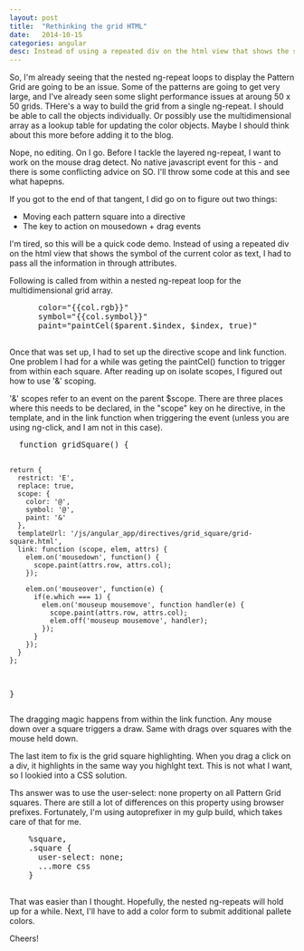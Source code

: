 ```yaml
---
layout: post
title:  "Rethinking the grid HTML"
date:   2014-10-15
categories: angular
desc: Instead of using a repeated div on the html view that shows the symbol of the current color as text, I had to pass all the information in through attributes.
---
```


<div code-showhide headline="A premature start to this post that I am still not edting out">
  So, I'm already seeing that the nested ng-repeat loops to display the Pattern Grid are going to be an issue. Some of the patterns are going to get very large, and I've already seen some slight performance issues at aroung 50 x 50 grids. THere's a way to build the grid from a single ng-repeat. I should be able to call the objects individually. Or possibly use the multidimensional array as a lookup table for updating the color objects. Maybe I should think about this more before adding it to the blog.

  Nope, no editing. On I go. Before I tackle the layered ng-repeat, I want to work on the mouse drag detect. No native javascript event for this - and there is some conflicting advice on SO. I'll throw some code at this and see what hapepns.
</div>

If you got to the end of that tangent, I did go on to figure out two things:
- Moving each pattern square into a directive
- The key to action on mousedown + drag events

I'm tired, so this will be a quick code demo.  Instead of using a repeated div on the html view that shows the symbol of the current color as text, I had to pass all the information in through attributes.

<div code-showhide headline="Calling the grid-square directive from a view">

  <p>Following is called from within a nested ng-repeat loop for the multidimensional grid array.</p>

  <pre>
      color="{{col.rgb}}"
      symbol="{{col.symbol}}"
      paint="paintCel($parent.$index, $index, true)"
  </pre>

</div>

Once that was set up, I had to set up the directive scope and link function. One problem I had for a while was geting the paintCel() function to trigger from within each square. After reading up on isolate scopes, I figured out how to use '&' scoping.

'&' scopes refer to an event on the parent $scope. There are three places where this needs to be declared, in the "scope" key on he directive, in the template, and in the link function when triggering the event (unless you are using ng-click, and I am not in this case).

<div code-showhide headline="The entire gridSquare directive function">
<pre>
  function gridSquare() {

    return {
      restrict: 'E',
      replace: true,
      scope: {
        color: '@',
        symbol: '@',
        paint: '&'
      },
      templateUrl: '/js/angular_app/directives/grid_square/grid-square.html',
      link: function (scope, elem, attrs) {
        elem.on('mousedown', function() {
          scope.paint(attrs.row, attrs.col);
        });

        elem.on('mouseover', function(e) {
          if(e.which === 1) {
            elem.on('mouseup mousemove', function handler(e) {
              scope.paint(attrs.row, attrs.col);
              elem.off('mouseup mousemove', handler);
            });
          }
        });
      }
    };
  }
</pre>
</div>

The dragging magic happens from within the link function. Any mouse down over a square triggers a draw. Same with drags over squares with the mouse held down.

The last item to fix is the grid square highlighting. When you drag a click on a div, it highlights in the same way you highlght text. This is not what I want, so I lookied into a CSS solution.

Ths answer was to use the user-select: none property on all Pattern Grid squares. There are still a lot of differences on this property using browser prefixes. Fortunately, I'm using autoprefixer in my gulp build, which takes care of that for me.

<div code-showhide headline="This is all I need to disable highlighting on Grid Squares">

  <pre>
    %square,
    .square {
      user-select: none;
      ...more css
    }
  </pre>

</div>


That was easier than I thought. Hopefully, the nested ng-repeats will hold up for a while. Next, I'll have to add a color form to submit additional pallete colors.

Cheers!
